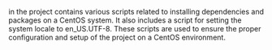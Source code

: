 in the project contains various scripts related to installing dependencies and packages on a CentOS system. It also includes a script for setting the system locale to en_US.UTF-8. These scripts are used to ensure the proper configuration and setup of the project on a CentOS environment.
